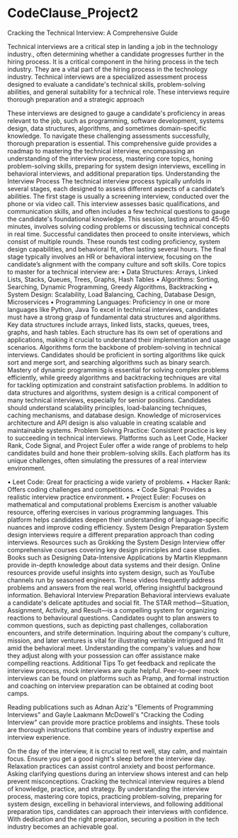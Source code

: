 # CodeClause_Project2
Cracking the Technical Interview: A Comprehensive Guide

Technical interviews are a critical step in landing a job in the technology industry., often determining whether a candidate progresses further in the hiring process. It is a critical component in the hiring process in the tech industry. They are a vital part of the hiring process in the technology industry.
Technical interviews are a specialized assessment process designed to evaluate a candidate's technical skills, problem-solving abilities, and general suitability for a technical role. These interviews require thorough preparation and a strategic approach

These interviews are designed to gauge a candidate's proficiency in areas relevant to the job, such as programming, software development, systems design, data structures, algorithms, and sometimes domain-specific knowledge. To navigate these challenging assessments successfully, thorough preparation is essential. This comprehensive guide provides a roadmap to mastering the technical interview, encompassing an understanding of the interview process, mastering core topics, honing problem-solving skills, 
preparing for system design interviews, excelling in behavioral interviews, and additional preparation tips.
Understanding the Interview Process
The technical interview process typically unfolds in several stages, each designed to assess different aspects of a candidate’s abilities. The first stage is usually a screening interview, conducted over the phone or via video call. This interview assesses basic qualifications, and communication skills, and often includes a few technical questions to gauge the candidate's foundational knowledge. This session, lasting around 45-60 minutes, involves solving coding problems or discussing technical concepts in real time. Successful candidates then proceed to onsite interviews, which consist of multiple rounds. These rounds test coding proficiency, system design capabilities, and behavioral fit, often lasting several hours. The final stage typically involves an HR or behavioral interview, focusing on the candidate’s alignment with the company culture and soft skills.
Core topics to master for a technical interview are:
•	Data Structures: Arrays, Linked Lists, Stacks, Queues, Trees, Graphs, Hash Tables
•	Algorithms: Sorting, Searching, Dynamic Programming, Greedy Algorithms, Backtracking
•	System Design: Scalability, Load Balancing, Caching, Database Design, Microservices
•	Programming Languages: Proficiency in one or more languages like Python, Java
To excel in technical interviews, candidates must have a strong grasp of fundamental data structures and algorithms. Key data structures include arrays, linked lists, stacks, queues, trees, graphs, and hash tables. Each structure has its own set of operations and applications, making it crucial to understand their implementation and usage scenarios.
Algorithms form the backbone of problem-solving in technical interviews. Candidates should be proficient in sorting algorithms like quick sort and merge sort, and searching algorithms such as binary search. Mastery of dynamic programming is essential for solving complex problems efficiently, while greedy algorithms and backtracking techniques are vital for tackling optimization and constraint satisfaction problems.
In addition to data structures and algorithms, system design is a critical component of many technical interviews, especially for senior positions. Candidates should understand scalability principles, load-balancing techniques, caching mechanisms, and database design. Knowledge of microservices architecture and API design is also valuable in creating scalable and maintainable systems.
Problem Solving Practice:
Consistent practice is key to succeeding in technical interviews. Platforms such as Leet Code, Hacker Rank, Code Signal, and Project Euler offer a wide range of problems to help candidates build and hone their problem-solving skills.
Each platform has its unique challenges, often simulating the pressures of a real interview environment.

•	Leet Code: Great for practicing a wide variety of problems.
•	Hacker Rank: Offers coding challenges and competitions.
•	Code Signal: Provides a realistic interview practice environment.
•	Project Euler: Focuses on mathematical and computational problems
Exercism is another valuable resource, offering exercises in various programming languages. This platform helps candidates deepen their understanding of language-specific nuances and improve coding efficiency.
System Design Preparation 
System design interviews require a different preparation approach than coding interviews. Resources such as Grokking the System Design Interview offer comprehensive courses covering key design principles and case studies. Books such as Designing Data-Intensive Applications by Martin Kleppmann provide in-depth knowledge about data systems and their design.
Online resources provide useful insights into system design, such as YouTube channels run by seasoned engineers. These videos frequently address problems and answers from the real world, offering insightful background information.
Behavioral Interview Preparation
Behavioral interviews evaluate a candidate's delicate aptitudes and social fit. The STAR method—Situation, Assignment, Activity, and Result—is a compelling system for organizing reactions to behavioural questions. Candidates ought to plan answers to common questions, such as depicting past challenges, collaboration encounters, and strife determination. 
Inquiring about the company's culture, mission, and later ventures is vital for illustrating veritable intrigued and fit amid the behavioral meet. Understanding the company's values and how they adjust along with your possession can offer assistance make compelling reactions. 
Additional Tips
To get feedback and replicate the interview process, mock interviews are quite helpful. Peer-to-peer mock interviews can be found on platforms such as Pramp, and formal instruction and coaching on interview preparation can be obtained at coding boot camps.

Reading publications such as Adnan Aziz's "Elements of Programming Interviews" and Gayle Laakmann McDowell's "Cracking the Coding Interview" can provide more practice problems and insights. These tools are thorough instructions that combine years of industry expertise and interview experience.

On the day of the interview, it is crucial to rest well, stay calm, and maintain focus. Ensure you get a good night's sleep before the interview day. Relaxation practices can assist control anxiety and boost performance. Asking clarifying questions during an interview shows interest and can help prevent misconceptions.
Cracking the technical interview requires a blend of knowledge, practice, and strategy. By understanding the interview process, mastering core topics, practicing problem-solving, preparing for system design, excelling in behavioral interviews, and following additional preparation tips, candidates can approach their interviews with confidence. With dedication and the right preparation, securing a position in the tech industry becomes an achievable goal.


